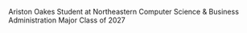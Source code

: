 Ariston Oakes
Student at Northeastern
Computer Science & Business Administration Major
Class of 2027